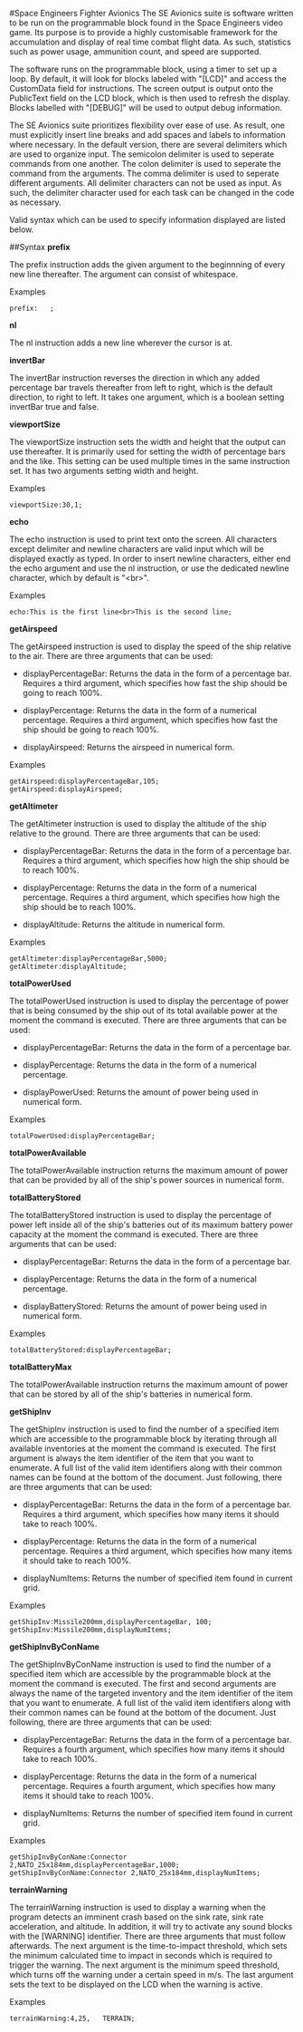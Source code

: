#Space Engineers Fighter Avionics
The SE Avionics suite is software written to be run on the programmable block found in the Space Engineers video game. Its purpose is to provide a highly customisable framework for the accumulation and display of real time combat flight data. As such, statistics such as power usage, ammunition count, and speed are supported.

The software runs on the programmable block, using a timer to set up a loop. By default, it will look for blocks labeled with "[LCD]" and access the CustomData field for instructions. The screen output is output onto the PublicText field on the LCD block, which is then used to refresh the display. Blocks labelled with "[DEBUG]" will be used to output debug information.

The SE Avionics suite prioritizes flexibility over ease of use. As result, one must explicitly insert line breaks and add spaces and labels to information where necessary. In the default version, there are several delimiters which are used to organize input. The semicolon delimiter is used to seperate commands from one another. The colon delimiter is used to seperate the command from the arguments. The comma delimiter is used to seperate different arguments. All delimiter characters can not be used as input. As such, the delimiter character used for each task can be changed in the code as necessary.

Valid syntax which can be used to specify information displayed are listed below.

##Syntax
**prefix**

The prefix instruction adds the given argument to the beginnning of every new line thereafter. The argument can consist of whitespace.

Examples
```
prefix:   ;
```

**nl**

The nl instruction adds a new line wherever the cursor is at.

**invertBar**

The invertBar instruction reverses the direction in which any added percentage bar travels thereafter from left to right, which is the default direction, to right to left. It takes one argument, which is a boolean setting invertBar true and false.

**viewportSize**

The viewportSize instruction sets the width and height that the output can use thereafter. It is primarily used for setting the width of percentage bars and the like. This setting can be used multiple times in the same instruction set. It has two arguments setting width and height.

Examples
```
viewportSize:30,1;
```

**echo**

The echo instruction is used to print text onto the screen. All characters except delimiter and newline characters are valid input which will be displayed exactly as typed. In order to insert newline characters, either end the echo argument and use the nl instruction, or use the dedicated newline character, which by default is "\<br\>".

Examples
```
echo:This is the first line<br>This is the second line;
```

**getAirspeed**

The getAirspeed instruction is used to display the speed of the ship relative to the air. There are three arguments that can be used:

- displayPercentageBar:
Returns the data in the form of a percentage bar. Requires a third argument, which specifies how fast the ship should be going to reach 100%.

- displayPercentage:
Returns the data in the form of a numerical percentage. Requires a third argument, which specifies how fast the ship should be going to reach 100%.

- displayAirspeed:
Returns the airspeed in numerical form.

Examples
```
getAirspeed:displayPercentageBar,105;
getAirspeed:displayAirspeed;
```

**getAltimeter**

The getAltimeter instruction is used to display the altitude of the ship relative to the ground. There are three arguments that can be used:

- displayPercentageBar:
Returns the data in the form of a percentage bar. Requires a third argument, which specifies how high the ship should be to reach 100%.

- displayPercentage:
Returns the data in the form of a numerical percentage. Requires a third argument, which specifies how high the ship should be to reach 100%.

- displayAltitude:
Returns the altitude in numerical form.

Examples
```
getAltimeter:displayPercentageBar,5000;
getAltimeter:displayAltitude;
```

**totalPowerUsed**

The totalPowerUsed instruction is used to display the percentage of power that is being consumed by the ship out of its total available power at the moment the command is executed. There are three arguments that can be used:

- displayPercentageBar:
Returns the data in the form of a percentage bar.

- displayPercentage:
Returns the data in the form of a numerical percentage.

- displayPowerUsed:
Returns the amount of power being used in numerical form.

Examples
```
totalPowerUsed:displayPercentageBar;
```

**totalPowerAvailable**

The totalPowerAvailable instruction returns the maximum amount of power that can be provided by all of the ship's power sources in numerical form.

**totalBatteryStored**

The totalBatteryStored instruction is used to display the percentage of power left inside all of the ship's batteries out of its maximum battery power capacity at the moment the command is executed. There are three arguments that can be used:

- displayPercentageBar:
Returns the data in the form of a percentage bar.

- displayPercentage:
Returns the data in the form of a numerical percentage.

- displayBatteryStored:
Returns the amount of power being used in numerical form.

Examples
```
totalBatteryStored:displayPercentageBar;
```

**totalBatteryMax**

The totalPowerAvailable instruction returns the maximum amount of power that can be stored by all of the ship's batteries in numerical form.

**getShipInv**

The getShipInv instruction is used to find the number of a specified item which are accessible to the programmable block by iterating through all available inventories at the moment the command is executed. The first argument is always the item identifier of the item that you want to enumerate. A full list of the valid item identifiers along with their common names can be found at the bottom of the document. Just following, there are three arguments that can be used:

- displayPercentageBar:
Returns the data in the form of a percentage bar. Requires a third argument, which specifies how many items it should take to reach 100%.

- displayPercentage:
Returns the data in the form of a numerical percentage. Requires a third argument, which specifies how many items it should take to reach 100%.

- displayNumItems:
Returns the number of specified item found in current grid.

Examples
```
getShipInv:Missile200mm,displayPercentageBar, 100;
getShipInv:Missile200mm,displayNumItems;
```

**getShipInvByConName**

The getShipInvByConName instruction is used to find the number of a specified item which are accessible by the programmable block at the moment the command is executed. The first and second arguments are always the name of the targeted inventory and the item identifier of the item that you want to enumerate. A full list of the valid item identifiers along with their common names can be found at the bottom of the document. Just following, there are three arguments that can be used:

- displayPercentageBar:
Returns the data in the form of a percentage bar. Requires a fourth argument, which specifies how many items it should take to reach 100%.

- displayPercentage:
Returns the data in the form of a numerical percentage. Requires a fourth argument, which specifies how many items it should take to reach 100%.

- displayNumItems:
Returns the number of specified item found in current grid.

Examples
```
getShipInvByConName:Connector 2,NATO_25x184mm,displayPercentageBar,1000;
getShipInvByConName:Connector 2,NATO_25x184mm,displayNumItems;
```

**terrainWarning**

The terrainWarning instruction is used to display a warning when the program detects an imminent crash based on the sink rate, sink rate acceleration, and altitude. In addition, it will try to activate any sound blocks with the [WARNING] identifier. There are three arguments that must follow afterwards. The next argument is the time-to-impact threshold, which sets the minimum calculated time to impact in seconds which is required to trigger the warning. The next argument is the minimum speed threshold, which turns off the warning under a certain speed in m/s. The last argument sets the text to be displayed on the LCD when the warning is active.

Examples
```
terrainWarning:4,25,   TERRAIN;
```